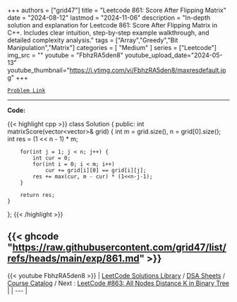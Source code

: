 
+++
authors = ["grid47"]
title = "Leetcode 861: Score After Flipping Matrix"
date = "2024-08-12"
lastmod = "2024-11-06"
description = "In-depth solution and explanation for Leetcode 861: Score After Flipping Matrix in C++. Includes clear intuition, step-by-step example walkthrough, and detailed complexity analysis."
tags = ["Array","Greedy","Bit Manipulation","Matrix"]
categories = [
    "Medium"
]
series = ["Leetcode"]
img_src = ""
youtube = "FbhzRA5den8"
youtube_upload_date="2024-05-13"
youtube_thumbnail="https://i.ytimg.com/vi/FbhzRA5den8/maxresdefault.jpg"
+++



[`Problem Link`](https://leetcode.com/problems/score-after-flipping-matrix/description/)

---
**Code:**

{{< highlight cpp >}}
class Solution {
public:
    int matrixScore(vector<vector<int>>& grid) {
        int m = grid.size(), n = grid[0].size();
        int res = (1 << n - 1) * m;

        for(int j = 1; j < n; j++) {
            int cur = 0;
            for(int i = 0; i < m; i++)
                cur += grid[i][0] == grid[i][j];
            res += max(cur, m - cur) * (1<<n-j-1);
        }

        return res;
    }
};
{{< /highlight >}}

{{< ghcode "https://raw.githubusercontent.com/grid47/list/refs/heads/main/exp/861.md" >}}
---
{{< youtube FbhzRA5den8 >}}
| [LeetCode Solutions Library](https://grid47.xyz/leetcode/) / [DSA Sheets](https://grid47.xyz/sheets/) / [Course Catalog](https://grid47.xyz/courses/) / Next : [LeetCode #863: All Nodes Distance K in Binary Tree](https://grid47.xyz/leetcode/solution-863-all-nodes-distance-k-in-binary-tree/) |
| --- |
